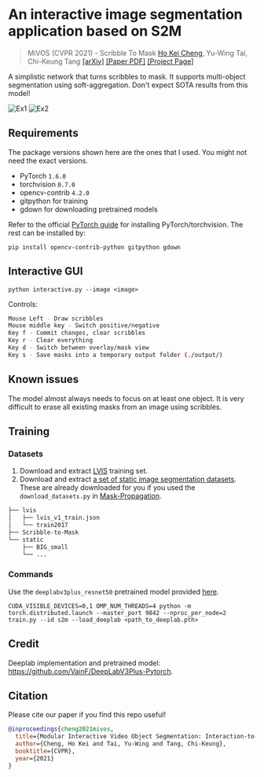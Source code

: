 # An interactive image segmentation application based on S2M

> MiVOS (CVPR 2021) - Scribble To Mask
> [Ho Kei Cheng](https://hkchengrex.github.io/), Yu-Wing Tai, Chi-Keung Tang
> [[arXiv]](https://arxiv.org/abs/2103.07941) [[Paper PDF]](https://arxiv.org/pdf/2103.07941.pdf) [[Project Page]](https://hkchengrex.github.io/MiVOS/)

A simplistic network that turns scribbles to mask. It supports multi-object segmentation using soft-aggregation. Don't expect SOTA results from this model!

![Ex1](https://imgur.com/HesuB4x.gif) ![Ex2](https://imgur.com/NmCrCE1.gif)

## Requirements

The package versions shown here are the ones that I used. You might not need the exact versions.

- PyTorch `1.6.0`
- torchvision `0.7.0`
- opencv-contrib `4.2.0`
- gitpython for training
- gdown for downloading pretrained models

Refer to the official [PyTorch guide](https://pytorch.org/) for installing PyTorch/torchvision. The rest can be installed by:

`pip install opencv-contrib-python gitpython gdown`

## Interactive GUI

`python interactive.py --image <image>`

Controls:

```bash
Mouse Left - Draw scribbles
Mouse middle key - Switch positive/negative
Key f - Commit changes, clear scribbles
Key r - Clear everything
Key d - Switch between overlay/mask view
Key s - Save masks into a temporary output folder (./output/)
```

## Known issues

The model almost always needs to focus on at least one object. It is very difficult to erase all existing masks from an image using scribbles.

## Training

### Datasets

1. Download and extract [LVIS](https://www.lvisdataset.org/dataset) training set.
2. Download and extract [a set of static image segmentation datasets](https://drive.google.com/file/d/1wUJq3HcLdN-z1t4CsUhjeZ9BVDb9YKLd/view?usp=sharing). These are already downloaded for you if you used the `download_datasets.py` in [Mask-Propagation](https://github.com/hkchengrex/Mask-Propagation).

```bash
├── lvis
│   ├── lvis_v1_train.json
│   └── train2017
├── Scribble-to-Mask
└── static
    ├── BIG_small
    └── ...
```

### Commands

Use the `deeplabv3plus_resnet50` pretrained model provided [here](https://github.com/VainF/DeepLabV3Plus-Pytorch).

`CUDA_VISIBLE_DEVICES=0,1 OMP_NUM_THREADS=4 python -m torch.distributed.launch --master_port 9842 --nproc_per_node=2 train.py --id s2m --load_deeplab <path_to_deeplab.pth>`

## Credit

Deeplab implementation and pretrained model: <https://github.com/VainF/DeepLabV3Plus-Pytorch>.

## Citation

Please cite our paper if you find this repo useful!

```bibtex
@inproceedings{cheng2021mivos,
  title={Modular Interactive Video Object Segmentation: Interaction-to-Mask, Propagation and Difference-Aware Fusion},
  author={Cheng, Ho Kei and Tai, Yu-Wing and Tang, Chi-Keung},
  booktitle={CVPR},
  year={2021}
}
```
